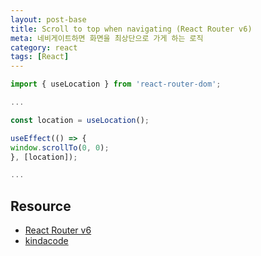 ```yaml
---
layout: post-base
title: Scroll to top when navigating (React Router v6)
meta: 네비게이트하면 화면을 최상단으로 가게 하는 로직
category: react
tags: [React]
---
```


```jsx
import { useLocation } from 'react-router-dom';

...

const location = useLocation();

useEffect(() => {
window.scrollTo(0, 0);
}, [location]);

...
```

## Resource

- [React Router v6](https://reactrouter.com/)
- [kindacode](https://www.kindacode.com/article/react-router-dom-scroll-to-top-on-route-change/)
